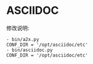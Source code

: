ASCIIDOC
========

修改说明:
```
- bin/a2x.py  
CONF_DIR = '/opt/asciidoc/etc'
- bin/asciidoc.py
CONF_DIR = '/opt/asciidoc/etc'
```


